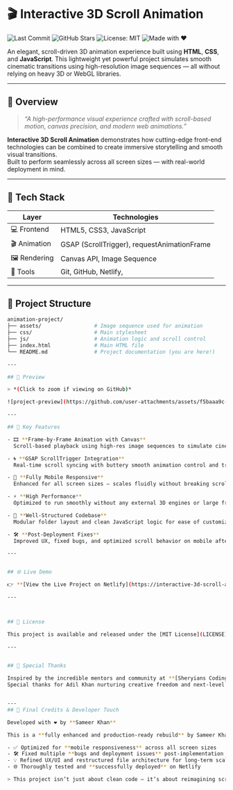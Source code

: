 # 🎬 Interactive 3D Scroll Animation
![Last Commit](https://img.shields.io/github/last-commit/hey-itz-sameerkhan/animation-project)
![GitHub Stars](https://img.shields.io/github/stars/hey-itz-sameerkhan/animation-project?style=social)
![License: MIT](https://img.shields.io/badge/License-MIT-yellow.svg)
![Made with ❤️](https://img.shields.io/badge/Made%20with-%E2%9D%A4-red)

An elegant, scroll-driven 3D animation experience built using **HTML**, **CSS**, and **JavaScript**. This lightweight yet powerful project simulates smooth cinematic transitions using high-resolution image sequences — all without relying on heavy 3D or WebGL libraries.

---

## 🌟 Overview

> *“A high-performance visual experience crafted with scroll-based motion, canvas precision, and modern web animations.”*

**Interactive 3D Scroll Animation** demonstrates how cutting-edge front-end technologies can be combined to create immersive storytelling and smooth visual transitions.  
Built to perform seamlessly across all screen sizes — with real-world deployment in mind.

---

## 🚀 Tech Stack

| Layer        | Technologies                             |
|--------------|------------------------------------------|
| 💻 Frontend   | HTML5, CSS3, JavaScript                  |
| 🎬 Animation  | GSAP (ScrollTrigger), requestAnimationFrame |
| 🖼️ Rendering  | Canvas API, Image Sequence               |
| 🧰 Tools      | Git, GitHub, Netlify,               |

---

## 📂 Project Structure

```bash
animation-project/
├── assets/                 # Image sequence used for animation
├── css/                    # Main stylesheet
├── js/                     # Animation logic and scroll control
├── index.html              # Main HTML file
└── README.md               # Project documentation (you are here!)

---

## 📸 Preview

> *(Click to zoom if viewing on GitHub)*

![project-preview](https://github.com/user-attachments/assets/f5baaa9c-0a92-42a7-8713-4fd6ac3c8935)

---

## 🎯 Key Features

- 🎞️ **Frame-by-Frame Animation with Canvas**  
  Scroll-based playback using high-res image sequences to simulate cinematic 3D motion.

- 🌀 **GSAP ScrollTrigger Integration**  
  Real-time scroll syncing with buttery smooth animation control and trigger points.

- 📱 **Fully Mobile Responsive**  
  Enhanced for all screen sizes — scales fluidly without breaking scroll or visual fidelity.

- ⚡ **High Performance**  
  Optimized to run smoothly without any external 3D engines or large frameworks.

- 🧩 **Well-Structured Codebase**  
  Modular folder layout and clean JavaScript logic for ease of customization.

- 🛠️ **Post-Deployment Fixes**  
  Improved UX, fixed bugs, and optimized scroll behavior on mobile after deployment.

---


## 🌐 Live Demo

👉 **[View the Live Project on Netlify](https://interactive-3d-scroll-animation.netlify.app/)**

---



## 📝 License

This project is available and released under the [MIT License](LICENSE).  

---


## 🙏 Special Thanks
  
Inspired by the incredible mentors and community at **[Sheryians Coding School](https://www.sheryians.com/)** ✨  
Special thanks for Adil Khan nurturing creative freedom and next-level front-end skills.


---
## 🏁 Final Credits & Developer Touch

Developed with ❤️ by **Sameer Khan**

This is a **fully enhanced and production-ready rebuild** by Sameer Khan, featuring:

- ✅ Optimized for **mobile responsiveness** across all screen sizes  
- 🛠️ Fixed multiple **bugs and deployment issues** post-implementation  
- 💡 Refined UX/UI and restructured file architecture for long-term scalability  
- 🌐 Thoroughly tested and **successfully deployed** on Netlify  

> This project isn’t just about clean code — it’s about reimagining scroll-based storytelling with real-world usability and seamless performance.




